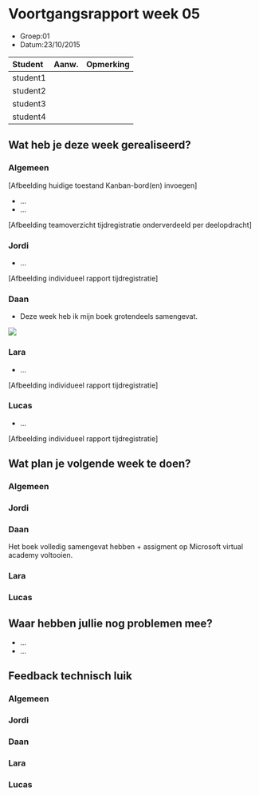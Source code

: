# Voortgangsrapport week 05

* Groep:01
* Datum:23/10/2015

| Student  | Aanw. | Opmerking |
| :---     | :---  | :---      |
| student1 |       |           |
| student2 |       |           |
| student3 |       |           |
| student4 |       |           |

## Wat heb je deze week gerealiseerd?

### Algemeen

[Afbeelding huidige toestand Kanban-bord(en) invoegen]

* ...
* ...

[Afbeelding teamoverzicht tijdregistratie onderverdeeld per deelopdracht]

### Jordi

* ...

[Afbeelding individueel rapport tijdregistratie]

### Daan

* Deze week heb ik mijn boek grotendeels samengevat.

![](https://github.com/HoGentTIN/ops3-g01/blob/master/weekrapport/img/Week5_Daan_toggle.PNG)

### Lara

* ...

[Afbeelding individueel rapport tijdregistratie]

### Lucas

* ...

[Afbeelding individueel rapport tijdregistratie]

## Wat plan je volgende week te doen?

### Algemeen
### Jordi
### Daan
Het boek volledig samengevat hebben + assigment op Microsoft virtual academy voltooien.
### Lara
### Lucas

## Waar hebben jullie nog problemen mee?

* ...
* ...

## Feedback technisch luik

### Algemeen

### Jordi
### Daan
### Lara
### Lucas


